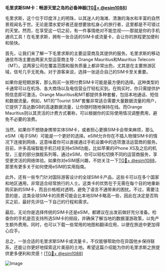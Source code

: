 **毛里求斯SIM卡：畅游天堂之岛的必备神器[[TG💪+ @esim1088](https://t.me/s/esim1088)]**

毛里求斯，这个位于印度洋上的明珠，以其迷人的海滩、清澈的海水和丰富的自然景观闻名于世。无论是潜水爱好者还是想要放松身心的旅行者，这里都是不可错过的天堂。然而，在享受这一切之前，有一件事情绝对不能忽视——那就是你的手机通讯工具！在毛里求斯，拥有一张合适的SIM卡或流量卡，会让你的旅程更加便利和愉快。

首先，让我们来了解一下毛里求斯的主要运营商及其提供的服务。毛里求斯的移动通信市场主要由两家大型运营商主导：Orange Mauritius和Mauritius Telecom（MT）。这两家公司在覆盖范围和服务质量上都非常出色，尤其是在主要旅游区域，信号几乎无死角。对于游客来说，选择一张适合自己的SIM卡至关重要。

如果你是短期游客，那么购买一张预付费SIM卡可能是最方便的选择。这种类型的卡通常可以在机场、各大商场以及电信营业厅轻松买到。在购买时，你只需提供护照信息即可激活。Orange Mauritius和MT都提供多种套餐，包括本地通话、短信和数据流量。例如，MT的“Tourist SIM”套餐非常适合需要大量数据流量的用户，它提供了高达数GB的高速数据流量，让你随时随地保持在线。而Orange Mauritius则以其灵活的计费方式著称，可以根据你的实际使用情况调整费用，避免不必要的浪费。

当然，如果你不想随身携带实体SIM卡，或者担心更换SIM卡会带来麻烦，那么eSIM（电子SIM）可能是一个更好的选择。eSIM允许你在不插入物理SIM卡的情况下连接到网络，这意味着你可以直接通过手机设置中的选项激活运营商的服务。目前，许多高端智能手机已经支持eSIM功能，比如苹果的iPhone XS及之后的机型，三星的部分旗舰系列等。通过eSIM，你可以轻松切换不同的运营商服务，享受更灵活的网络体验。如果你对eSIM感兴趣，不妨关注一下[TG💪+ @esim1088](https://t.me/s/esim1088)，那里有更多关于如何使用eSIM的实用指南。

此外，还有一些专门针对国际游客设计的全球SIM卡产品，这些卡可以在多个国家和地区通用，非常适合经常旅行的人士。这类卡的优势在于无需在每个目的地重新购买新的SIM卡，而且价格相对透明，避免了语言不通带来的困扰。不过，需要注意的是，这类全球SIM卡的资费可能会比本地SIM卡略高一些，因此在决定是否购买之前，最好先评估一下自己的行程和需求。

最后，无论你是选择传统的SIM卡还是eSIM，都建议在出发前做好充分准备。检查你的手机是否支持所选SIM卡的频段，并确保了解当地的数据漫游政策，以免产生额外费用。同时，也可以下载一些常用的地图和翻译应用，以便在旅途中更加得心应手。

总之，一张合适的毛里求斯SIM卡或流量卡，不仅能够帮助你在异国他乡保持联系，还能让你更好地探索这片美丽的土地。希望这篇介绍能为你的毛里求斯之旅提供更多便利和灵感！[[TG💪+ @esim1088](https://t.me/s/esim1088)] 

![Image](https://i.postimg.cc/4NQfJmqS/Snipaste-2025-05-13-00-14-12.png)